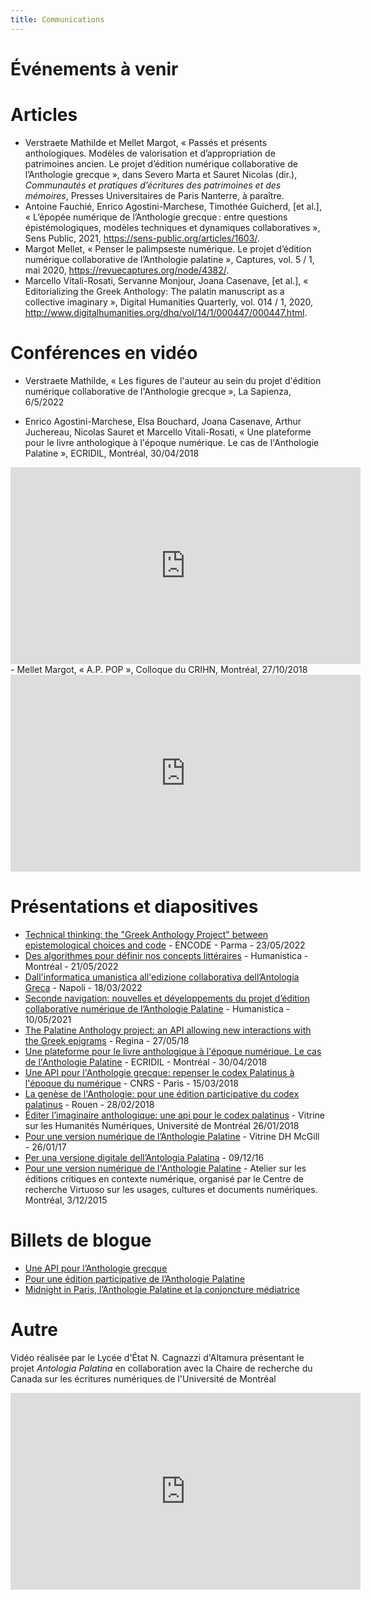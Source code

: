 ```yaml
---
title: Communications 
---
```


# Événements à venir 

# Articles 
- Verstraete Mathilde et Mellet Margot, « Passés et présents anthologiques. Modèles de valorisation et d’appropriation de patrimoines ancien. Le projet d’édition numérique collaborative de l’Anthologie grecque », dans Severo Marta et Sauret Nicolas (dir.), *Communautés et pratiques d’écritures des patrimoines et des mémoires*, Presses Universitaires de Paris Nanterre, à paraître. 
- Antoine Fauchié, Enrico Agostini-Marchese, Timothée Guicherd, [et al.], « L’épopée numérique de l’Anthologie grecque : entre questions épistémologiques, modèles techniques et dynamiques collaboratives », Sens Public, 2021, https://sens-public.org/articles/1603/. 
- Margot Mellet, « Penser le palimpseste numérique. Le projet d’édition numérique collaborative de l’Anthologie palatine », Captures, vol. 5 / 1, mai 2020, https://revuecaptures.org/node/4382/. 
- Marcello Vitali-Rosati, Servanne Monjour, Joana Casenave, [et al.], « Editorializing the Greek Anthology: The palatin manuscript as a collective imaginary », Digital Humanities Quarterly, vol. 014 / 1, 2020, http://www.digitalhumanities.org/dhq/vol/14/1/000447/000447.html. 

# Conférences en vidéo 
- Verstraete Mathilde, « Les figures de l'auteur au sein du projet d'édition numérique collaborative de l'Anthologie grecque », La Sapienza, 6/5/2022

- Enrico Agostini-Marchese, Elsa Bouchard, Joana Casenave, Arthur Juchereau, Nicolas Sauret et Marcello Vitali-Rosati, « Une plateforme pour le livre anthologique à l'époque numérique. Le cas de l'Anthologie Palatine », ECRIDIL, Montréal, 30/04/2018
<iframe width="560" height="315" src="https://www.youtube.com/embed/lQ_cqfWLbQ0" frameborder="0" allow="autoplay; encrypted-media" allowfullscreen></iframe>
<br/>
- Mellet Margot, « A.P. POP », Colloque du CRIHN, Montréal, 27/10/2018 
<iframe width="560" height="315" src="https://www.youtube.com/embed/YK21jideSTI" frameborder="0" allow="autoplay; encrypted-media" allowfullscreen></iframe>

# Présentations et diapositives
- [Technical thinking: the "Greek Anthology Project" between epistemological choices and code](https://www.vitalirosati.net/slides/2022/conf-2022-05-23apParma.html#/title-slide) - ENCODE - Parma - 23/05/2022
- [Des algorithmes pour définir nos concepts littéraires](https://demo.hedgedoc.org/p/DhjWUJB_R#/) - Humanistica - Montréal - 21/05/2022 
- [Dall'informatica umanistica all'edizione collaborativa dell’Antologia Greca](https://www.vitalirosati.net/slides/2022/conf-2022-03-18apnapoli.html#/title-slide) - Napoli - 18/03/2022 
- [Seconde navigation: nouvelles et développements du projet d’édition collaborative numérique de l’Anthologie Palatine](https://demo.hedgedoc.org/p/1JfrRXQ0k#/) - Humanistica - 10/05/2021
- [The Palatine Anthology project: an API allowing new interactions with the Greek epigrams](http://vitalirosati.net/slides/conf-2018-05-27apRegina.html#/) - Regina - 27/05/18
- [Une plateforme pour le livre anthologique à l'époque numérique. Le cas de l'Anthologie Palatine](https://www.vitalirosati.net/slides/conf-2018-04-30apEcridil.html#/) - ECRIDIL - Montréal - 30/04/2018
- [Une API pour l'Anthologie grecque: repenser le codex Palatinus à l'époque du numérique](http://vitalirosati.net/slides/conf-2018-03-15ap.html#/) - CNRS - Paris - 15/03/2018
- [La genèse de l'Anthologie: pour une édition participative du codex palatinus](http://vitalirosati.net/slides/conf-2018-02-28ap.html#/)  - Rouen - 28/02/2018
- [Éditer l’imaginaire anthologique: une api pour le codex palatinus](http://vitalirosati.net/slides/conf-2018-01-26ap.html) - Vitrine sur les Humanités Numériques, Université de Montréal 26/01/2018
- [Pour une version numérique de l’Anthologie Palatine](http://vitalirosati.net/slides/conf-2017-01-25-anthologie.html#/) - Vitrine DH McGill - 26/01/17
- [Per una versione digitale dell’Antologia Palatina](http://vitalirosati.net/slides/conf-2016-12-09-anthologie.html#/) - 09/12/16
- [Pour une version numérique de l'Anthologie Palatine](http://vitalirosati.net/slides/conf-2015-04-12-anthologie.html) - Atelier sur les éditions critiques en contexte numérique, organisé par le Centre de recherche Virtuoso sur les usages, cultures et documents numériques. Montréal, 3/12/2015

# Billets de blogue
- [Une API pour l’Anthologie grecque](https://movi.hypotheses.org/237)
- [Pour une édition participative de l’Anthologie Palatine](http://blog.sens-public.org/marcellovitalirosati/pour-une-edition-participative-de-lanthologie-palatine/)
- [Midnight in Paris, l’Anthologie Palatine et la conjoncture médiatrice](http://blog.sens-public.org/marcellovitalirosati/midnight-in-paris-lanthologie-palatine-et-la-conjoncture-mediatrice/)

# Autre
Vidéo réalisée par le Lycée d'État N. Cagnazzi d'Altamura présentant le projet *Antologia Palatina* en collaboration avec la Chaire de recherche du Canada sur les écritures numériques de l'Université de Montréal<br />
<iframe width="560" height="315" src="https://archive.org/details/videoantologiapalatinadef" frameborder="0" allow="autoplay; encrypted-media" allowfullscreen></iframe>

